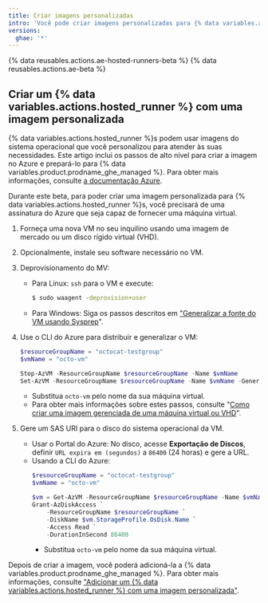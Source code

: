 ```yaml
---
title: Criar imagens personalizadas
intro: 'Você pode criar imagens personalizadas para {% data variables.actions.hosted_runner %}s.'
versions:
  ghae: '*'
---
```


{% data reusables.actions.ae-hosted-runners-beta %}
{% data reusables.actions.ae-beta %}

## Criar um {% data variables.actions.hosted_runner %} com uma imagem personalizada

{% data variables.actions.hosted_runner %}s podem usar imagens do sistema operacional que você personalizou para atender às suas necessidades. Este artigo inclui os passos de alto nível para criar a imagem no Azure e prepará-lo para {% data variables.product.prodname_ghe_managed %}. Para obter mais informações, consulte [a documentação Azure](https://docs.microsoft.com/en-us/azure/virtual-machines/).

Durante este beta, para poder criar uma imagem personalizada para {% data variables.actions.hosted_runner %}s, você precisará de uma assinatura do Azure que seja capaz de fornecer uma máquina virtual.


1. Forneça uma nova VM no seu inquilino usando uma imagem de mercado ou um disco rígido virtual (VHD).
2. Opcionalmente, instale seu software necessário no VM.
3. Deprovisionamento do MV:
     - Para Linux: `ssh` para o VM e execute:
         ```sh
         $ sudo waagent -deprovision+user
         ```
     - Para Windows: Siga os passos descritos em ["Generalizar a fonte do VM usando Sysprep](https://docs.microsoft.com/en-us/azure/virtual-machines/windows/upload-generalized-managed#generalize-the-source-vm-by-using-sysprep)".

4. Use o CLI do Azure para distribuir e generalizar o VM:
    ```powershell
    $resourceGroupName = "octocat-testgroup"
    $vmName = "octo-vm"

    Stop-AzVM -ResourceGroupName $resourceGroupName -Name $vmName
    Set-AzVM -ResourceGroupName $resourceGroupName -Name $vmName -Generalized
    ```
    - Substitua `octo-vm` pelo nome da sua máquina virtual.
    - Para obter mais informações sobre estes passos, consulte "[Como criar uma imagem gerenciada de uma máquina virtual ou VHD](https://docs.microsoft.com/en-us/azure/virtual-machines/linux/capture-image#step-1-deprovision-the-vm)".
5. Gere um SAS URI para o disco do sistema operacional da VM.
   - Usar o Portal do Azure: No disco, acesse **Exportação de Discos**, definir `URL expira em (segundos)` a `86400` (24 horas) e gere a URL.
   - Usando a CLI do Azure:
        ```powershell
        $resourceGroupName = "octocat-testgroup"
        $vmName = "octo-vm"

        $vm = Get-AzVM -ResourceGroupName $resourceGroupName -Name $vmName
        Grant-AzDiskAccess `
            -ResourceGroupName $resourceGroupName `
            -DiskName $vm.StorageProfile.OsDisk.Name `
            -Access Read `
            -DurationInSecond 86400
        ```
        - Substitua `octo-vm` pelo nome da sua máquina virtual.

Depois de criar a imagem, você poderá adicioná-la a {% data variables.product.prodname_ghe_managed %}. Para obter mais informações, consulte ["Adicionar um {% data variables.actions.hosted_runner %} com uma imagem personalizada"](/actions/using-github-hosted-runners/adding-ae-hosted-runners#adding-an-ae-hosted-runner-with-a-custom-image).
